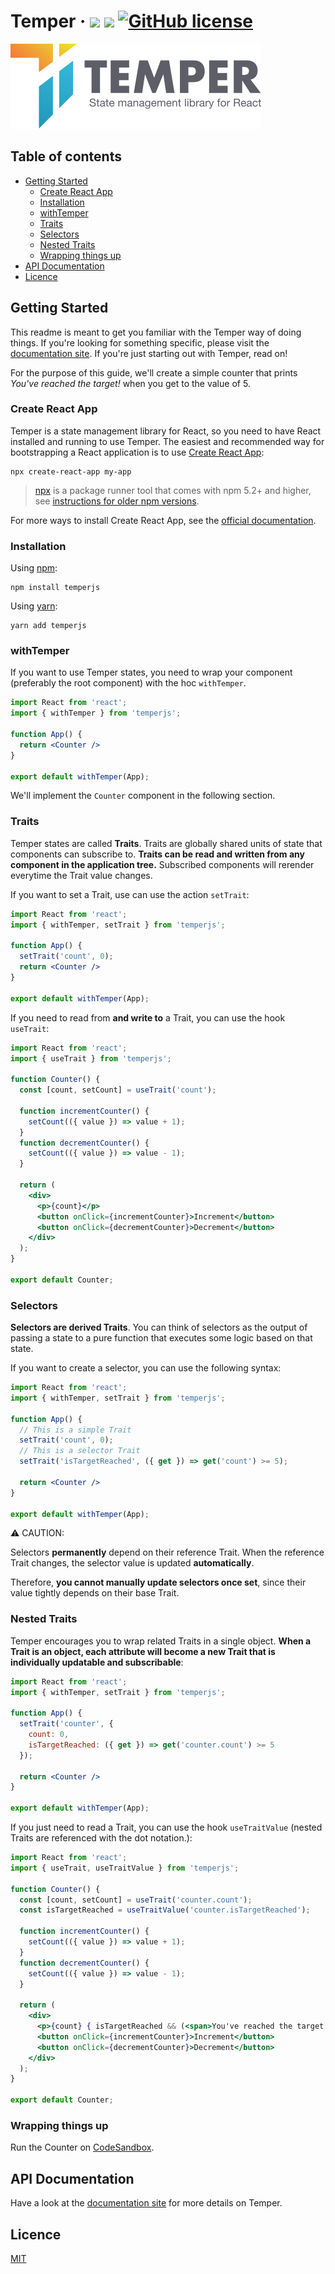 # Temper &middot; ![](https://img.shields.io/npm/v/temperjs) ![](https://img.shields.io/github/issues/ktripaldi/temperjs) [![GitHub license](https://img.shields.io/badge/license-MIT-blue.svg)](LICENSE)

![alt text](Temper.png "Temper")

## Table of contents

- [Getting Started](#getting-started)
  - [Create React App](#create-react-app)
  - [Installation](#installation)
  - [withTemper](#withtemper)
  - [Traits](#traits)
  - [Selectors](#selectors)
  - [Nested Traits](#nested-traits)
  - [Wrapping things up](#wrapping-things-up)
- [API Documentation](#api-documentation)
- [Licence](#licence)

## Getting Started

This readme is meant to get you familiar with the Temper way of doing things.
If you're looking for something specific, please visit the [documentation site](https://temperjs.org). If you're just starting out with Temper, read on!

For the purpose of this guide, we'll create a simple counter that prints _You've reached the target!_ when you get to the value of 5.

### Create React App
Temper is a state management library for React, so you need to have React installed and running to use Temper. The easiest and recommended way for bootstrapping a React application is to use [Create React App](https://github.com/facebook/create-react-app#creating-an-app):

```shell
npx create-react-app my-app
```

> [npx](https://medium.com/@maybekatz/introducing-npx-an-npm-package-runner-55f7d4bd282b) is a package runner tool that comes with npm 5.2+ and higher, see [instructions for older npm versions](https://gist.github.com/gaearon/4064d3c23a77c74a3614c498a8bb1c5f).

For more ways to install Create React App, see the [official documentation](https://github.com/facebook/create-react-app#creating-an-app).

### Installation

Using [npm](https://www.npmjs.com/get-npm):
```shell
npm install temperjs
```

Using [yarn](https://classic.yarnpkg.com/en/docs/install/):

```shell
yarn add temperjs
```

### withTemper

If you want to use Temper states, you need to wrap your component (preferably the root component) with the hoc `withTemper`.

```jsx
import React from 'react';
import { withTemper } from 'temperjs';

function App() {
  return <Counter />
}

export default withTemper(App);
```

We'll implement the `Counter` component in the following section.

### Traits

Temper states are called **Traits**.
Traits are globally shared units of state that components can subscribe to.
**Traits can be read and written from any component in the application tree.**
Subscribed components will rerender everytime the Trait value changes.

If you want to set a Trait, use can use the action `setTrait`:

```jsx
import React from 'react';
import { withTemper, setTrait } from 'temperjs';

function App() {
  setTrait('count', 0);
  return <Counter />
}

export default withTemper(App);
```

If you need to read from **and write to** a Trait, you can use the hook `useTrait`:

```jsx
import React from 'react';
import { useTrait } from 'temperjs';

function Counter() {
  const [count, setCount] = useTrait('count');

  function incrementCounter() {
    setCount(({ value }) => value + 1);
  }
  function decrementCounter() {
    setCount(({ value }) => value - 1);
  }

  return (
    <div>
      <p>{count}</p>
      <button onClick={incrementCounter}>Increment</button>
      <button onClick={decrementCounter}>Decrement</button>
    </div>
  );
}

export default Counter;

```

### Selectors

**Selectors are derived Traits**. You can think of selectors as the output of passing a state to a pure function that executes some logic based on that state.

If you want to create a selector, you can use the following syntax:

```jsx
import React from 'react';
import { withTemper, setTrait } from 'temperjs';

function App() {
  // This is a simple Trait
  setTrait('count', 0);
  // This is a selector Trait
  setTrait('isTargetReached', ({ get }) => get('count') >= 5);

  return <Counter />
}

export default withTemper(App);
```

⚠️ CAUTION:

Selectors **permanently** depend on their reference Trait.
When the reference Trait changes, the selector value is updated **automatically**.

Therefore, **you cannot manually update selectors once set**, since their value tightly depends on their base Trait.

### Nested Traits

Temper encourages you to wrap related Traits in a single object.
**When a Trait is an object, each attribute will become a new Trait that is individually updatable and subscribable**:

```jsx
import React from 'react';
import { withTemper, setTrait } from 'temperjs';

function App() {
  setTrait('counter', {
    count: 0,
    isTargetReached: ({ get }) => get('counter.count') >= 5
  });

  return <Counter />
}

export default withTemper(App);
```

If you just need to read a Trait, you can use the hook `useTraitValue` (nested Traits are referenced with the dot notation.):

```jsx
import React from 'react';
import { useTrait, useTraitValue } from 'temperjs';

function Counter() {
  const [count, setCount] = useTrait('counter.count');
  const isTargetReached = useTraitValue('counter.isTargetReached');

  function incrementCounter() {
    setCount(({ value }) => value + 1);
  }
  function decrementCounter() {
    setCount(({ value }) => value - 1);
  }

  return (
    <div>
      <p>{count} { isTargetReached && (<span>You've reached the target!</span>)}</p>
      <button onClick={incrementCounter}>Increment</button>
      <button onClick={decrementCounter}>Decrement</button>
    </div>
  );
}

export default Counter;

```

### Wrapping things up

Run the Counter on [CodeSandbox](https://codesandbox.io/s/temperjs-getting-started-o9l56?file=/src/App.js).

## API Documentation

Have a look at the [documentation site](https://temperjs.org) for more details on Temper.

## Licence

[MIT](LICENSE)
